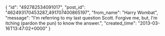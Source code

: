  {
   "id": "492782534091017",
   "post_id": "462493170453287_491707400865197",
   "from_name": "Harry Wombat",
   "message": "I'm referring to my last question Scott. Forgive me, but, I'm itching (pardon the pun) to know the answer.",
   "created_time": "2013-03-16T13:47:02+0000"
 }
